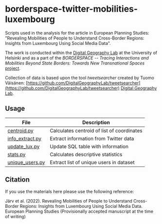 # borderspace-twitter-mobilities-luxembourg
Scripts used in the analysis for the article in European Planning Studies: "Revealing Mobilities of People to Understand Cross-Border Regions: Insights from Luxembourg Using Social Media Data".

The work is conducted within the [Digital Geography Lab](https://www2.helsinki.fi/en/researchgroups/digital-geography-lab) at the University of Helsinki and as a part of the *BORDERSPACE -- Tracing Interactions and Mobilities Beyond State Borders: Towards New Transnational Spaces* [project](https://www2.helsinki.fi/en/researchgroups/digital-geography-lab/mobilities-and-interactions-of-people-crossing-state-borders-big-data-to-reveal-transnational-people-and-spaces).

Collection of data is based upon the tool *tweetsearcher* created by Tuomo Väisänen: [https://github.com/DigitalGeographyLab/tweetsearcher](https://github.com/DigitalGeographyLab/tweetsearcher)
[Digital Geography Lab](https://www2.helsinki.fi/en/researchgroups/digital-geography-lab). 



## Usage

| File                                               		 | Description                                |
| ---------------------------------------------------------- | ------------------------------------------ |
| [centroid.py](centroid/centroid.py) 						 | Calculates centroid of list of coordinates |
| [info_extract.py](information_extraction/info_exctract.py) | Extract information from Twitter data      |
| [update_lux.py](update_table/update_lux.py)                | Update SQL table with information          |
| [stats.py](stats/stats.py)         						 | Calculates descriptive statistics          |
| [unique_users.py](user_lists/unique_users.py)     		 | Extract list of unique users in dataset    |


## Citation

If you use the materials here please use the following reference:

Järv et al. (2022). Revealing Mobilities of People to Understand Cross-Border Regions: Insights from Luxembourg Using Social Media Data. European Planning Studies (Provisionally accepted manuscript at the time of writing)
